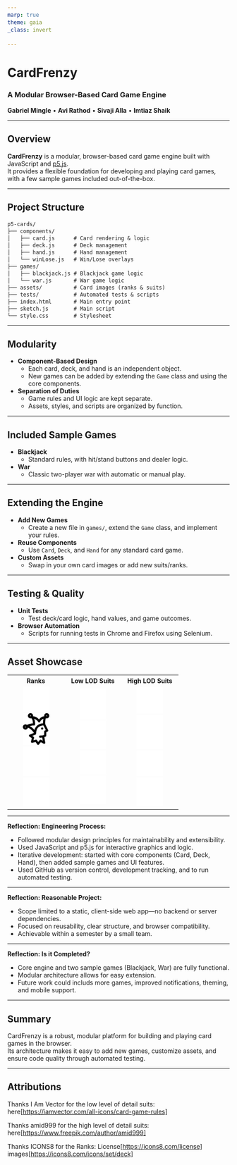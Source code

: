 ```yaml
---
marp: true
theme: gaia
_class: invert

---
```


# CardFrenzy  
### A Modular Browser-Based Card Game Engine

**Gabriel Mingle** • **Avi Rathod** • **Sivaji Alla** • **Imtiaz Shaik**

---
<!-- footer: CardFrenzy -->
<!-- paginate: true -->
## Overview

**CardFrenzy** is a modular, browser-based card game engine built with JavaScript and [p5.js](https://p5js.org/).  
It provides a flexible foundation for developing and playing card games, with a few sample games included out-of-the-box.

---

## Project Structure

```
p5-cards/
├── components/
│   ├── card.js      # Card rendering & logic
│   ├── deck.js      # Deck management
│   ├── hand.js      # Hand management
│   └── winLose.js   # Win/Lose overlays
├── games/
│   ├── blackjack.js # Blackjack game logic
│   └── war.js       # War game logic
├── assets/          # Card images (ranks & suits)
├── tests/           # Automated tests & scripts
├── index.html       # Main entry point
├── sketch.js        # Main script
└── style.css        # Stylesheet
```

---

## Modularity

- **Component-Based Design**  
  - Each card, deck, and hand is an independent object.
  - New games can be added by extending the `Game` class and using the core components.
- **Separation of Duties**  
  - Game rules and UI logic are kept separate.
  - Assets, styles, and scripts are organized by function.

---

## Included Sample Games

- **Blackjack**  
  - Standard rules, with hit/stand buttons and dealer logic.
- **War**  
  - Classic two-player war with automatic or manual play.

---

## Extending the Engine

- **Add New Games**  
  - Create a new file in `games/`, extend the `Game` class, and implement your rules.
- **Reuse Components**  
  - Use `Card`, `Deck`, and `Hand` for any standard card game.
- **Custom Assets**  
  - Swap in your own card images or add new suits/ranks.

---

## Testing & Quality

- **Unit Tests**  
  - Test deck/card logic, hand values, and game outcomes.
- **Browser Automation**  
  - Scripts for running tests in Chrome and Firefox using Selenium.

---
## Asset Showcase

<table width="100%">
  <tr>
    <th align="center">Ranks</th>
    <th align="center">Low LOD Suits</th>
    <th align="center">High LOD Suits</th>
  </tr>
  <tr>
    <td align="center" width="30%">
      <img src="p5-cards/assets/rank/jack.png" width="60" /><br/>
      <img src="p5-cards/assets/rank/joker.png" width="60" /><br/>
      <img src="p5-cards/assets/rank/king.png" width="60" /><br/>
      <img src="p5-cards/assets/rank/queen.png" width="60" />
    </td>
    <td align="center" width="30%">
      <img src="p5-cards/assets/suits/club.png" width="60" /><br/>
      <img src="p5-cards/assets/suits/diamond.png" width="60" /><br/>
      <img src="p5-cards/assets/suits/heart.png" width="60" /><br/>
      <img src="p5-cards/assets/suits/spade.png" width="60" />
    </td>
    <td align="center" width="30%">
      <img src="p5-cards/assets/suits/club_detail.png" width="60" /><br/>
      <img src="p5-cards/assets/suits/diamond_detail.png" width="60" /><br/>
      <img src="p5-cards/assets/suits/heart_detail.png" width="60" /><br/>
      <img src="p5-cards/assets/suits/spade_detail.png" width="60" />
    </td>
  </tr>
</table>

---

**Reflection: Engineering Process:**  
- Followed modular design principles for maintainability and extensibility.
- Used JavaScript and p5.js for interactive graphics and logic.
- Iterative development: started with core components (Card, Deck, Hand), then added sample games and UI features.
- Used GitHub as version control, development tracking, and to run automated testing.

---

**Reflection: Reasonable Project:**  
- Scope limited to a static, client-side web app—no backend or server dependencies.
- Focused on reusability, clear structure, and browser compatibility.
- Achievable within a semester by a small team.

---

**Reflection: Is it Completed?**  
- Core engine and two sample games (Blackjack, War) are fully functional.
- Modular architecture allows for easy extension.
- Future work could includs more games, improved notifications, theming, and mobile support.

---
## Summary

CardFrenzy is a robust, modular platform for building and playing card games in the browser.  
Its architecture makes it easy to add new games, customize assets, and ensure code quality through automated testing.

---
## Attributions

Thanks I Am Vector for the low level of detail suits: here[https://iamvector.com/all-icons/card-game-rules]

Thanks amid999 for the high level of detail suits: here[https://www.freepik.com/author/amid999]

Thanks ICONS8 for the Ranks: License[https://icons8.com/license]
images[https://icons8.com/icons/set/deck]